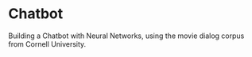 # Chatbot

Building a Chatbot with Neural Networks, using the movie dialog corpus from Cornell University.
